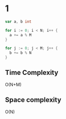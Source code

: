 # 1

```go
var a, b int

for i := 0; i < N; i++ {
  a += a % M
}

for j := 0; j < M; j++ {
  b += b % N
}
```

## Time Complexity

O(N+M)

## Space complexity

O(N)
